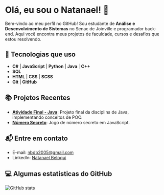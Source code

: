 # Olá, eu sou o Natanael! 👋

Bem-vindo ao meu perfil no GitHub! Sou estudante de **Análise e Desenvolvimento de Sistemas** no Senac de Joinville e programador back-end. Aqui você encontra meus projetos de faculdade, cursos e desafios que estou resolvendo.

## 🔧 Tecnologias que uso
- **C#** | **JavaScript** | **Python** | **Java** | **C++**
- **SQL**
- **HTML** | **CSS** | **SCSS**
- **Git** | **GitHub**

## 📚 Projetos Recentes
- [**Atividade Final - Java**](https://github.com/NatanaelBeloqui/atividade_final): Projeto final da disciplina de Java, implementando conceitos de POO.
- [**Número Secreto**](https://github.com/NatanaelBeloqui/numero-secreto): Jogo de número secreto em JavaScript.

## 📬 Entre em contato
- E-mail: nbdb2005@gmail.com
- LinkedIn: [Natanael Beloqui](https://www.linkedin.com/in/natanaelbeloqui/)

## 💻 Algumas estatísticas do GitHub
![GitHub stats](https://github-readme-stats.vercel.app/api?username=NatanaelBeloqui&show_icons=true&theme=radical)
